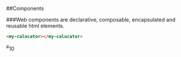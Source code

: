 ##Components

###Web components are declarative, composable, encapsulated and reusable html elements.

```html
<my-calucator></my-calucator>
```

<div class="number"><sup>#</sup>10</div>
